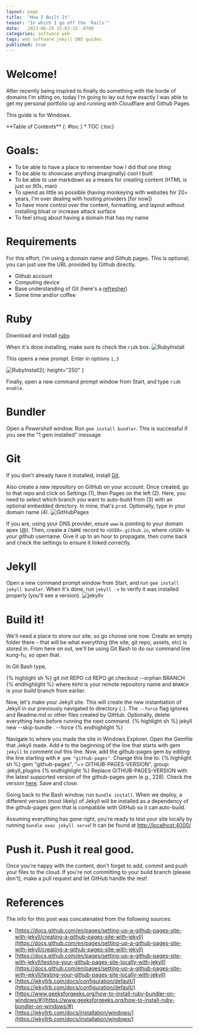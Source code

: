 ```yaml
---
layout: page
title:  "How I Built It"
teaser: "In which I go off the 'Rails'"
date:   2023-06-29 15:03:15 -0700
categories: software web
tags: web software jekyll DNS guides
published: true
---
```

# Welcome!
After recently being inspired to finally do something with the horde of domains I'm sitting on, today I'm going to lay out how exactly I was able to get my personal portfolio up and running with Cloudflare and Github Pages. 

This guide is for Windows.

<div class="panel radius" markdown="1">
**Table of Contents**
{: #toc }
*  TOC
{:toc}
</div>

# Goals:
* To be able to have a place to remember how I did _that one thing_
* To be able to showcase anything (marginally) cool I built
* To be able to use markdown as a means for creating content (HTML is just _so 90s_, man)
* To spend as little as possible (having monkeying with websites for 20+ years, I'm over dealing with hosting providers [for now])
* To have more control over the content, formatting, and layout without installing bloat or increase attack surface
* To feel smug about having a domain that has my name


# Requirements
For this effort, I'm using a domain name and Github pages. This is optional; you can just use the URL provided by Github directly.
* Github account
* Computing device
* Base understanding of Git (here's a [refresher][conversational-git])
* Some time and/or coffee

# Ruby
Download and install [ruby][ruby]. 

When it's done installing, make sure to check the `ridk` box.
![RubyInstall](/assets/images/guides/ruby_install.jpg)

This opens a new prompt. Enter in options `1,3`

![RubyInstall2](/assets/images/guides/ruby_install2.jpg){: height="250" }

Finally, open a new command prompt window from Start, and type `ridk enable`.

# Bundler
Open a _Powershell_ window. Run `gem install bundler`. This is successful if you see the "1 gem installed" message

# Git
If you don't already have it installed, install [Git][git].

Also create a new repository on GitHub on your account. Once created, go to that repo and click on Settings (1), then Pages on the left (2). Here, you need to select which branch you want to auto-build from (3) with an optional embedded directory. In mine, that's `prod`. Optionally, type in your domain name (4).
![GitHubPages](/assets/images/guides/github_pages.jpg)

If you are, using your DNS provider, enure `www` is pointing to your domain apex (@). Then, create a `CNAME` record to `<USER>.github.io`, where `<USER>` is your github username. Give it up to an hour to propagate, then come back and check the settings to ensure it linked correctly.

# Jekyll
Open a new command prompt window from Start, and run `gem install jekyll bundler`. When it's done, run `jekyll -v` to verify it was installed properly (you'll see a version).
![jekyllv](/assets/images/guides/jekyll.jpg)

# Build it!
We'll need a place to store our site, so go choose one now. Create an empty folder there - that will be what everything (the site, git repo, assets, etc) is stored in. From here on out, we'll be using Git Bash to do our command line kung-fu, so open that.

In Git Bash type, 

{% highlight sh %}
git init REPO
cd REPO
git checkout --orphan BRANCH
{% endhighlight %}
where `REPO` is your remote repository name and `BRANCH` is your build branch from earlier.

Now, let's make your Jekyll site. This will create the new instantiation of Jekyll in our previously navigated to directory (`.`). The `--force` flag ignores and Readme.md or other files created by GitHub. Optionally, delete everything here before running the next command.
{% highlight sh %}
jekyll new --skip-bundle . --force
{% endhighlight %}

Navigate to where you made the site in Windows Explorer. Open the Gemfile that Jekyll made. Add `#` to the beginning of the line that starts with gem `jekyll` to comment out this line. Now, add the github-pages gem by editing the line starting with `# gem "github-pages"`. Change this line to:
{% highlight sh %}
gem "github-pages", "~> GITHUB-PAGES-VERSION", group: :jekyll_plugins
{% endhighlight %}
Replace GITHUB-PAGES-VERSION with the latest supported version of the github-pages gem (e.g., 228). Check the version [here][gpages]. Save and close. 

Going back to the Bash window, run `bundle install`. When we deploy, a different version (most likely) of Jekyll will be installed as a dependency of the github-pages gem that is compatible with GitHub so it can auto-build.

Assuming everything has gone right, you're ready to test your site locally by running `bundle exec jekyll serve`! It can be found at [http://localhost:4000/](http://localhost:4000/)

# Push it. Push it real good.
Once you're happy with the content, don't forget to add, commit and push your files to the cloud. If you're not committing to your build branch (please don't), make a pull request and let GitHub handle the rest!


# References
The info for this post was concatenated from the following sources:
* [https://docs.github.com/en/pages/setting-up-a-github-pages-site-with-jekyll/creating-a-github-pages-site-with-jekyll](https://docs.github.com/en/pages/setting-up-a-github-pages-site-with-jekyll/creating-a-github-pages-site-with-jekyll)
* [https://docs.github.com/en/pages/setting-up-a-github-pages-site-with-jekyll/testing-your-github-pages-site-locally-with-jekyll](https://docs.github.com/en/pages/setting-up-a-github-pages-site-with-jekyll/testing-your-github-pages-site-locally-with-jekyll)
* [https://jekyllrb.com/docs/configuration/default/](https://jekyllrb.com/docs/configuration/default/)
* [https://www.geeksforgeeks.org/how-to-install-ruby-bundler-on-windows/#](https://www.geeksforgeeks.org/how-to-install-ruby-bundler-on-windows/#)
* [https://jekyllrb.com/docs/installation/windows/](https://jekyllrb.com/docs/installation/windows/)

---


[conversational-git]: https://alanhohn.com/extras/conversational-git/
[ruby]: https://www.ruby-lang.org/en/documentation/installation/
[git]: https://gitforwindows.org/
[gpages]: https://pages.github.com/versions/